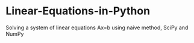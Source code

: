 # Linear-Equations-in-Python
Solving a system of linear equations Ax=b using naive method, SciPy and NumPy
